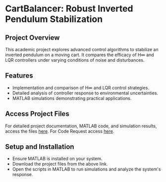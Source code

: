 # CartBalancer: Robust Inverted Pendulum Stabilization

## Project Overview
This academic project explores advanced control algorithms to stabilize an inverted pendulum on a moving cart. It compares the efficacy of H∞ and LQR controllers under varying conditions of noise and disturbances.

## Features
- Implementation and comparison of H∞ and LQR control strategies.
- Detailed analysis of controller response to environmental uncertainties.
- MATLAB simulations demonstrating practical applications.

## Access Project Files
For detailed project documentation, MATLAB code, and simulation results, access the files [here](https://drive.google.com/drive/folders/1SwxlXE1sDzFSeL_K7ZeinkFu7vyBGoHU?usp=drive_link).
For Code Request access [here](https://drive.google.com/drive/folders/113TCFm--ZiHgyNjNe_sxwOaiEuoCNspr?usp=drive_link).
## Setup and Installation
- Ensure MATLAB is installed on your system.
- Download the project files from the above link.
- Open the scripts in MATLAB to run simulations and analyze the system's response.

